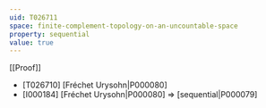 ```yaml
---
uid: T026711
space: finite-complement-topology-on-an-uncountable-space
property: sequential
value: true
---
```

[[Proof]]

* [T026710] [Fréchet Urysohn|P000080]
* [I000184] [Fréchet Urysohn|P000080] => [sequential|P000079]

